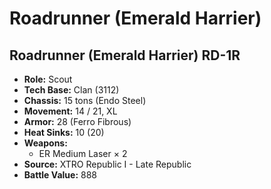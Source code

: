 # Roadrunner (Emerald Harrier)
## Roadrunner (Emerald Harrier) RD-1R
- **Role:** Scout
- **Tech Base:** Clan (3112)
- **Chassis:** 15 tons (Endo Steel)
- **Movement:** 14 / 21, XL
- **Armor:** 28 (Ferro Fibrous)
- **Heat Sinks:** 10 (20)
- **Weapons:**
  - ER Medium Laser × 2
- **Source:** XTRO Republic I - Late Republic
- **Battle Value:** 888

